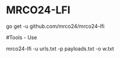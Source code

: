 # MRCO24-LFI

go get -u github.com/mrco24/mrco24-lfi

#Tools - Use 

mrco24-lfi -u urls.txt -p payloads.txt -o w.txt
